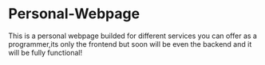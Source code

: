 # Personal-Webpage
This is a personal webpage builded for different services you can offer as a programmer,its only the frontend but soon will be even the backend and it will be fully functional!
